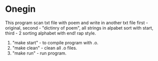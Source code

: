 # Onegin
This program scan txt file with poem and write in another txt file first - original, second - "dictinry of poem", all strings in alpabet sort with start, third - 2 sorting alphabet with end! rap style.
1. "make start" - to compile program with .o.
2. "make clean" - clean all .o files.
3. "make run" - run program.
